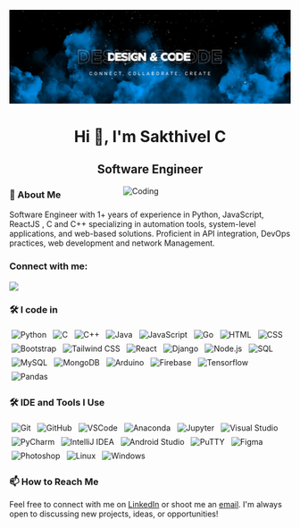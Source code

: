 ![Design and Code](Design_and_code.png)

<h1 align="center">Hi 👋, I'm Sakthivel C</h1>

<h2 align="center">Software Engineer</h2>
<img align="right" alt="Coding" width="300" src="git_4.gif">

### 💫 About Me

 Software Engineer with 1+ years of experience in Python, JavaScript, ReactJS , C and C++ specializing in automation tools, system-level applications, and web-based solutions. Proficient in API integration, DevOps practices, web development and network Management. 




<h3 align="left">Connect with me:</h3>
<a href="https://www.linkedin.com/in/c-sakthivel/" target="blank"><img align="center" src="https://cdn.jsdelivr.net/gh/devicons/devicon@latest/icons/linkedin/linkedin-original.svg" height="40" /></a>

   
             
          

      
          



### 🛠 I code in

<p align="left">
  <img src="https://cdn.jsdelivr.net/gh/devicons/devicon/icons/python/python-original.svg" alt="Python" width="40" style="vertical-align:top; margin:4px">
  <img src="https://cdn.jsdelivr.net/gh/devicons/devicon/icons/c/c-original.svg" alt="C" width="40" style="vertical-align:top; margin:4px">
  <img src="https://cdn.jsdelivr.net/gh/devicons/devicon/icons/cplusplus/cplusplus-original.svg" alt="C++" width="40" style="vertical-align:top; margin:4px">
  <img src="https://cdn.jsdelivr.net/gh/devicons/devicon/icons/java/java-original.svg" alt="Java" width="40" style="vertical-align:top; margin:4px">
  <img src="https://cdn.jsdelivr.net/gh/devicons/devicon/icons/javascript/javascript-original.svg" alt="JavaScript" width="40" style="vertical-align:top; margin:4px">
  <img src="https://cdn.jsdelivr.net/gh/devicons/devicon@latest/icons/go/go-original-wordmark.svg" alt="Go" width="40" style="vertical-align:top; margin:4px">
  <img src="https://cdn.jsdelivr.net/gh/devicons/devicon/icons/html5/html5-original.svg" alt="HTML" width="40" style="vertical-align:top; margin:4px">
  <img src="https://cdn.jsdelivr.net/gh/devicons/devicon/icons/css3/css3-original.svg" alt="CSS" width="40" style="vertical-align:top; margin:4px">
  <img src="https://cdn.jsdelivr.net/gh/devicons/devicon/icons/bootstrap/bootstrap-original.svg" alt="Bootstrap" width="40" style="vertical-align:top; margin:4px">
  <img src="https://cdn.jsdelivr.net/gh/devicons/devicon/icons/tailwindcss/tailwindcss-original.svg" alt="Tailwind CSS" width="40" style="vertical-align:top; margin:4px">
  <img src="https://cdn.jsdelivr.net/gh/devicons/devicon/icons/react/react-original.svg" alt="React" width="40" style="vertical-align:top; margin:4px">
  <img src="https://cdn.jsdelivr.net/gh/devicons/devicon/icons/django/django-plain.svg" alt="Django" width="40" style="vertical-align:top; margin:4px">
  <img src="https://cdn.jsdelivr.net/gh/devicons/devicon/icons/nodejs/nodejs-original-wordmark.svg" alt="Node.js" width="40" style="vertical-align:top; margin:4px">
  <img src="https://cdn.jsdelivr.net/gh/devicons/devicon/icons/azuresqldatabase/azuresqldatabase-original.svg" alt="SQL" width="40" style="vertical-align:top; margin:4px">
  <img src="https://cdn.jsdelivr.net/gh/devicons/devicon/icons/mysql/mysql-original-wordmark.svg" alt="MySQL" width="40" style="vertical-align:top; margin:4px">
  <img src="https://cdn.jsdelivr.net/gh/devicons/devicon/icons/mongodb/mongodb-original.svg" alt="MongoDB" width="40" style="vertical-align:top; margin:4px">
  <img src="https://cdn.jsdelivr.net/gh/devicons/devicon/icons/arduino/arduino-original.svg" alt="Arduino" width="40" style="vertical-align:top; margin:4px">
  <img src="https://cdn.jsdelivr.net/gh/devicons/devicon/icons/firebase/firebase-original.svg" alt="Firebase" width="40" style="vertical-align:top; margin:4px">
  <img src="https://cdn.jsdelivr.net/gh/devicons/devicon/icons/tensorflow/tensorflow-original.svg" alt="Tensorflow" width="40" style="vertical-align:top; margin:4px">
  <img src="https://cdn.jsdelivr.net/gh/devicons/devicon/icons/pandas/pandas-original.svg" alt="Pandas" width="40" style="vertical-align:top; margin:4px">
</p>

### 🛠 IDE and Tools I Use

<p align="left">
  <img src="https://cdn.jsdelivr.net/gh/devicons/devicon/icons/git/git-original.svg" alt="Git" width="40" style="vertical-align:top; margin:4px">
  <img src="https://cdn.jsdelivr.net/gh/devicons/devicon/icons/github/github-original.svg" alt="GitHub" width="40" style="vertical-align:top; margin:4px">
  <img src="https://cdn.jsdelivr.net/gh/devicons/devicon/icons/vscode/vscode-original.svg" alt="VSCode" width="40" style="vertical-align:top; margin:4px">
  <img src="https://cdn.jsdelivr.net/gh/devicons/devicon/icons/anaconda/anaconda-original.svg" alt="Anaconda" width="40" style="vertical-align:top; margin:4px">
  <img src="https://cdn.jsdelivr.net/gh/devicons/devicon/icons/jupyter/jupyter-original-wordmark.svg" alt="Jupyter" width="40" style="vertical-align:top; margin:4px">
  <img src="https://cdn.jsdelivr.net/gh/devicons/devicon/icons/visualstudio/visualstudio-original.svg" alt="Visual Studio" width="40" style="vertical-align:top; margin:4px">
  <img src="https://cdn.jsdelivr.net/gh/devicons/devicon/icons/pycharm/pycharm-original.svg" alt="PyCharm" width="40" style="vertical-align:top; margin:4px">
  <img src="https://cdn.jsdelivr.net/gh/devicons/devicon/icons/intellij/intellij-original.svg" alt="IntelliJ IDEA" width="40" style="vertical-align:top; margin:4px">
  <img src="https://cdn.jsdelivr.net/gh/devicons/devicon/icons/androidstudio/androidstudio-original.svg" alt="Android Studio" width="40" style="vertical-align:top; margin:4px">
  <img src="https://cdn.jsdelivr.net/gh/devicons/devicon/icons/putty/putty-original.svg" alt="PuTTY" width="40" style="vertical-align:top; margin:4px">
  <img src="https://cdn.jsdelivr.net/gh/devicons/devicon/icons/figma/figma-original.svg" alt="Figma" width="40" style="vertical-align:top; margin:4px">
  <img src="https://cdn.jsdelivr.net/gh/devicons/devicon/icons/photoshop/photoshop-plain.svg" alt="Photoshop" width="40" style="vertical-align:top; margin:4px">
  <img src="https://cdn.jsdelivr.net/gh/devicons/devicon/icons/linux/linux-original.svg" alt="Linux" width="40" style="vertical-align:top; margin:4px">
  <img src="https://cdn.jsdelivr.net/gh/devicons/devicon/icons/windows11/windows11-original.svg" alt="Windows" width="40" style="vertical-align:top; margin:4px">
  <!--
   <img src="https://cdn.jsdelivr.net/gh/devicons/devicon/icons/linkedin/linkedin-original.svg" alt="LinkedIn" width="40" style="vertical-align:top; margin:4px">
  <img src="https://cdn.jsdelivr.net/gh/devicons/devicon/icons/chrome/chrome-original.svg" alt="Chrome" width="40" style="vertical-align:top; margin:4px">
  <img src="https://cdn.jsdelivr.net/gh/devicons/devicon/icons/google/google-original.svg" alt="Google" width="40" style="vertical-align:top; margin:4px">
  -->
  
  
  
</p>

### 📫 How to Reach Me

Feel free to connect with me on [LinkedIn](https://linkedin.com/in/c-sakthivel/) or shoot me an [email](mailto:sakthi1904s@gmail.com). I'm always open to discussing new projects, ideas, or opportunities!
